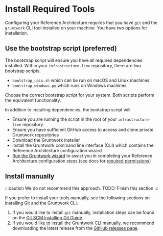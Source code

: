 # Install Required Tools

Configuring your Reference Architecture requires that you have `git` and the `gruntwork` CLI tool installed on your machine. You have two options for installation.

## Use the bootstrap script (preferred)

The bootstrap script will ensure you have all required dependencies installed. Within your `infrastructure-live` repository, there are two bootstrap scripts.
- `bootstrap_unix.sh` which can be run on macOS and Linux machines
- `bootstrap_windows.py` which runs on Windows machines

Choose the correct bootstrap script for your system. Both scripts perform the equivalent functionality.

In addition to installing dependencies, the bootstrap script will:
- Ensure you are running the script in the root of your `infrastructure-live` repository
- Ensure you have sufficient GitHub access to access and clone private Gruntwork repositories
- Download the Gruntwork installer
- Install the Gruntwork command line interface (CLI) which contains the Reference Architecture configuration wizard
- [Run the Gruntwork wizard](./run-the-wizard) to assist you in completing your Reference Architecture configuration steps (see docs for [required permissions](./run-the-wizard.md#required-permissions))

## Install manually

:::caution
We do not recommend this approach. TODO: Finish this section
:::

If you prefer to install your tools manually, see the following sections on installing Git and the Gruntwork CLI.

1. If you would like to install `git` manually, installation steps can be found on the [Git SCM Installing Git Guide](https://git-scm.com/book/en/v2/Getting-Started-Installing-Git).
2. If you would like to install the Gruntwork CLI manually, we recommend downloading the latest release from the [GitHub releases page](https://github.com/gruntwork-io/gruntwork/releases).


